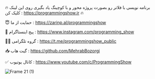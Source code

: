 🔥 برنامه نویسی با فلاتر رو بصورت پروژه محور و با کوچینگ یاد بگیری روی این لینک کلیک کن : https://programmingshow.ir 🔥

😇 حمایت از ما : https://zarinp.al/programmingshow

📱 پیج اینستاگرام : https://www.instagram.com/programming_show 

👨‍💻 گروه تلگرامی : https://t.me/programmingshow_public

📥 گیت هاب : https://github.com/MehrabBozorgi

✅ کانال یوتیوب : https://www.youtube.com/c/ProgrammingShow



![Frame 21 (1)](https://github.com/MehrabBozorgi/real_state_ui/assets/78899995/e48be164-43a5-4241-b4c7-325e66247bbd)
